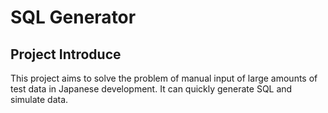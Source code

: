 # SQL Generator

## Project Introduce

This project aims to solve the problem of manual input of large amounts of test data in Japanese development. It can quickly generate SQL and simulate data. 
